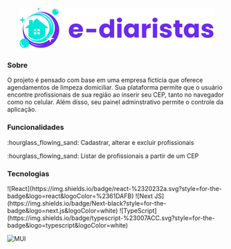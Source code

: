 <h1 align="center"><img alt="E-Diaristas" src="/web/public/img/logos/logo.svg" /></h1>

<h3>Sobre</h3>
<p>O projeto é pensado com base em uma empresa fictícia que oferece agendamentos de limpeza domiciliar. Sua plataforma permite que o usuário encontre profissionais de sua região ao inserir seu CEP, tanto no navegador como no celular. Além disso, seu painel adminstrativo permite o controle da aplicação.</p>

<h3>Funcionalidades</h3>
<p>:hourglass_flowing_sand: Cadastrar, alterar e excluir profissionais</p>
<p>:hourglass_flowing_sand: Listar de profissionais a partir de um CEP</p>
<h3>Tecnologias</h3>
![React](https://img.shields.io/badge/react-%2320232a.svg?style=for-the-badge&logo=react&logoColor=%2361DAFB)
![Next JS](https://img.shields.io/badge/Next-black?style=for-the-badge&logo=next.js&logoColor=white)
![TypeScript](https://img.shields.io/badge/typescript-%23007ACC.svg?style=for-the-badge&logo=typescript&logoColor=white)

![MUI](https://img.shields.io/badge/MUI-%230081CB.svg?style=for-the-badge&logo=material-ui&logoColor=white)
